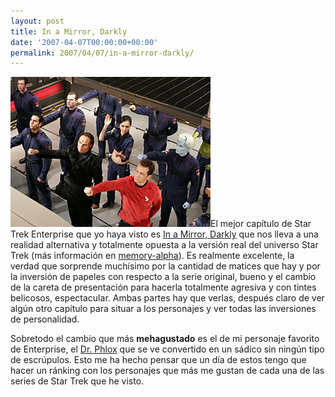 ```yaml
---
layout: post
title: In a Mirror, Darkly
date: '2007-04-07T00:00:00+00:00'
permalink: 2007/04/07/in-a-mirror-darkly/
---
```

<img src="/assets/in_a_mirror_darkly_ent_episode_part_ii.jpg" alt="In a mirror darkly" class="centro_borde" />El mejor capítulo de Star Trek Enterprise que yo haya visto es <a href="http://en.wikipedia.org/wiki/In_a_Mirror,_Darkly_(Enterprise_episode)">In a Mirror, Darkly</a> que nos lleva a una realidad alternativa y totalmente opuesta a la versión real del universo Star Trek (más información en <a href="http://memory-alpha.org/en/wiki/In_a_Mirror,_Darkly">memory-alpha</a>). Es realmente excelente, la verdad que sorprende muchísimo por la cantidad de matices que hay y por la inversión de papeles con respecto a la serie original, bueno y el cambio de la careta de presentación para hacerla totalmente agresiva y con tintes belicosos, espectacular. Ambas partes hay que verlas, después claro de ver algún otro capítulo para situar a los personajes y ver todas las inversiones de personalidad.

Sobretodo el cambio que más <strong>mehagustado</strong> es el de mi personaje favorito de Enterprise, el <a href="http://en.wikipedia.org/wiki/Phlox_(Star_Trek)">Dr. Phlox</a> que se ve convertido en un sádico sin ningún tipo de escrúpulos. Esto me ha hecho pensar que un día de estos tengo que hacer un ránking con los personajes que más me gustan de cada una de las series de Star Trek que he visto.
